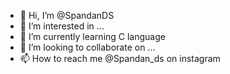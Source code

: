 - 👋 Hi, I’m @SpandanDS
- 👀 I’m interested in ...
- 🌱 I’m currently learning C language
- 💞️ I’m looking to collaborate on ...
- 📫 How to reach me @Spandan_ds on instagram

<!---
SpandanDS/SpandanDS is a ✨ special ✨ repository because its `README.md` (this file) appears on your GitHub profile.
You can click the Preview link to take a look at your changes.
--->
